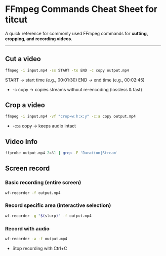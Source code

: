 # FFmpeg Commands Cheat Sheet for titcut

A quick reference for commonly used FFmpeg commands for **cutting, cropping, and recording videos**.

---

## Cut a video

```bash
ffmpeg -i input.mp4 -ss START -to END -c copy output.mp4
```
START → start time (e.g., 00:01:30)
END → end time (e.g., 00:02:45)
- -c copy → copies streams without re-encoding (lossless & fast)

## Crop a video

```bash
ffmpeg -i input.mp4 -vf "crop=w:h:x:y" -c:a copy output.mp4
```

- -c:a copy → keeps audio intact

## Video Info

```bash
ffprobe output.mp4 2>&1 | grep -E 'Duration|Stream'
```

## Screen record

### Basic recording (entire screen)

```bash
wf-recorder -f output.mp4
```

### Record specific area (interactive selection)

```bash
wf-recorder -g "$(slurp)" -f output.mp4
```

### Record with audio

```bash
wf-recorder -a -f output.mp4
```
- Stop recording with Ctrl+C
